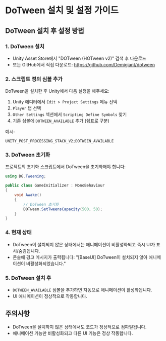 # DoTween 설치 및 설정 가이드

## DoTween 설치 후 설정 방법

### 1. DoTween 설치
- Unity Asset Store에서 "DOTween (HOTween v2)" 검색 후 다운로드
- 또는 GitHub에서 직접 다운로드: https://github.com/Demigiant/dotween

### 2. 스크립트 정의 심볼 추가
DoTween을 설치한 후 Unity에서 다음 설정을 해주세요:

1. Unity 에디터에서 `Edit > Project Settings` 메뉴 선택
2. `Player` 탭 선택
3. `Other Settings` 섹션에서 `Scripting Define Symbols` 찾기
4. 기존 심볼에 `DOTWEEN_AVAILABLE` 추가 (쉼표로 구분)

예시:
```
UNITY_POST_PROCESSING_STACK_V2;DOTWEEN_AVAILABLE
```

### 3. DoTween 초기화
프로젝트의 초기화 스크립트에서 DoTween을 초기화해야 합니다:

```csharp
using DG.Tweening;

public class GameInitializer : MonoBehaviour
{
    void Awake()
    {
        // DoTween 초기화
        DOTween.SetTweensCapacity(500, 50);
    }
}
```

### 4. 현재 상태
- DoTween이 설치되지 않은 상태에서는 애니메이션이 비활성화되고 즉시 UI가 표시/숨김됩니다.
- 콘솔에 경고 메시지가 출력됩니다: "[BaseUI] DoTween이 설치되지 않아 애니메이션이 비활성화되었습니다."

### 5. DoTween 설치 후
- `DOTWEEN_AVAILABLE` 심볼을 추가하면 자동으로 애니메이션이 활성화됩니다.
- UI 애니메이션이 정상적으로 작동합니다.

## 주의사항
- DoTween을 설치하지 않은 상태에서도 코드가 정상적으로 컴파일됩니다.
- 애니메이션 기능만 비활성화되고 다른 UI 기능은 정상 작동합니다.
